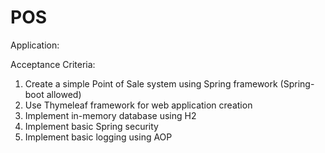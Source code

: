 # POS

Application:

Acceptance Criteria:
1. Create a simple Point of Sale system using Spring framework (Spring-boot allowed)
2. Use Thymeleaf framework for web application creation
3. Implement in-memory database using H2
4. Implement basic Spring security
5. Implement basic logging using AOP

